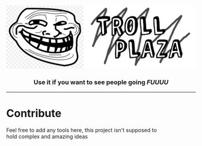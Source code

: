 <div align='center'>
  <img src='https://github.com/alaanvv/Image-Database/blob/main/Misc/troll-plaza.jpg'>
  
  ### Use it if you want to see people going _FUUUU_
</div>

---

# Contribute
Feel free to add any tools here, this project isn't supposed to  
hold complex and amazing ideas
